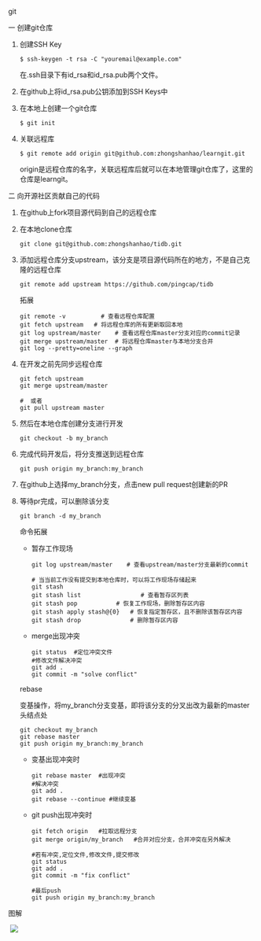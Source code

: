 git

一 创建git仓库

1. 创建SSH Key

   ```
   $ ssh-keygen -t rsa -C "youremail@example.com"
   ```

   在.ssh目录下有id_rsa和id_rsa.pub两个文件。

2. 在github上将id_rsa.pub公钥添加到SSH Keys中

3. 在本地上创建一个git仓库

   ```
   $ git init
   ```

4. 关联远程库

   ```
   $ git remote add origin git@github.com:zhongshanhao/learngit.git
   ```

   origin是远程仓库的名字，关联远程库后就可以在本地管理git仓库了，这里的仓库是learngit。
   
   

二 向开源社区贡献自己的代码

1. 在github上fork项目源代码到自己的远程仓库

2. 在本地clone仓库

   ```
   git clone git@github.com:zhongshanhao/tidb.git
   ```

3. 添加远程仓库分支upstream，该分支是项目源代码所在的地方，不是自己克隆的远程仓库

   ```
   git remote add upstream https://github.com/pingcap/tidb
   ```

   拓展

   ```
   git remote -v          # 查看远程仓库配置
   git fetch upstream   # 将远程仓库的所有更新取回本地
   git log upstream/master    # 查看远程仓库master分支对应的commit记录
   git merge upstream/master  # 将远程仓库master与本地分支合并
   git log --pretty=oneline --graph 
   ```

4. 在开发之前先同步远程仓库

   ```
   git fetch upstream
   git merge upstream/master
   
   #  或者
   git pull upstream master
   ```

5. 然后在本地仓库创建分支进行开发

   ```
   git checkout -b my_branch
   ```

6. 完成代码开发后，将分支推送到远程仓库

   ```
   git push origin my_branch:my_branch
   ```

7. 在github上选择my_branch分支，点击new pull request创建新的PR

8. 等待pr完成，可以删除该分支

   ```
   git branch -d my_branch
   ```

   

   命令拓展

   * 暂存工作现场

     ```
     git log upstream/master    # 查看upstream/master分支最新的commit
     
     # 当当前工作没有提交到本地仓库时，可以将工作现场存储起来
     git stash
     git stash list 				# 查看暂存区列表
     git stash pop			 # 恢复工作现场，删除暂存区内容
     git stash apply stash@{0}   # 恢复指定暂存区，且不删除该暂存区内容
     git stash drop 			 # 删除暂存区内容
     ```

   * merge出现冲突

     ```
     git status  #定位冲突文件
     #修改文件解决冲突
     git add .
     git commit -m "solve conflict"
     ```

   rebase

   变基操作，将my_branch分支变基，即将该分支的分叉出改为最新的master头结点处

   ```
   git checkout my_branch
   git rebase master
   git push origin my_branch:my_branch
   ```

   * 变基出现冲突时

     ```
     git rebase master  #出现冲突
     #解决冲突
     git add .
     git rebase --continue #继续变基
     ```

   * git push出现冲突时

     ```
     git fetch origin   #拉取远程分支
     git merge origin/my_branch   #合并对应分支，合并冲突在另外解决
     
     #若有冲突,定位文件,修改文件,提交修改
     git status  
     git add .
     git commit -m "fix conflict"
     
     #最后push
     git push origin my_branch:my_branch
     ```



图解

<img src="http://kmknkk.oss-cn-beijing.aliyuncs.com/image/git.jpg" alt="">



<img src="https://img-blog.csdnimg.cn/20190311173112758.jpg?x-oss-process=image/watermark,type_ZmFuZ3poZW5naGVpdGk,shadow_10,text_aHR0cHM6Ly9ibG9nLmNzZG4ubmV0L0ppb2hvX2NoZW4=,size_16,color_FFFFFF,t_70">